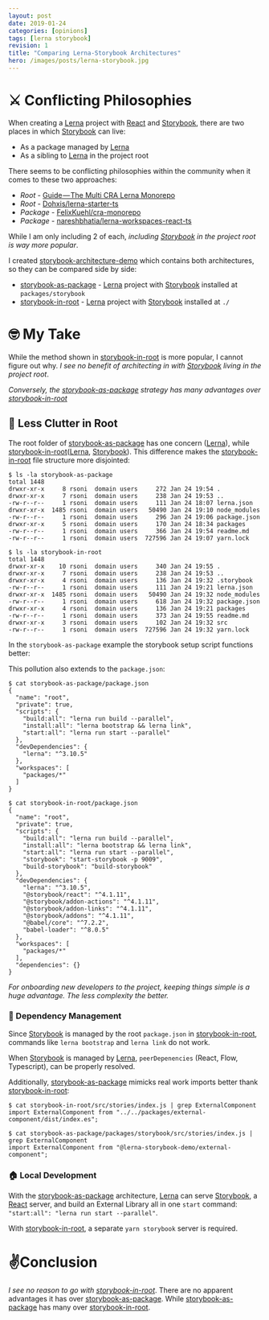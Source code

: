 ```yaml
---
layout: post
date: 2019-01-24
categories: [opinions]
tags: [lerna storybook]
revision: 1
title: "Comparing Lerna-Storybook Architectures"
hero: /images/posts/lerna-storybook.jpg
---
```


# ⚔ Conflicting Philosophies

When creating a [Lerna] project with [React] and [Storybook], there are two places in which [Storybook] can live:
* As a package managed by [Lerna]
* As a sibling to [Lerna] in the project root

There seems to be conflicting philosophies within the community when it comes to these two approaches:
* *Root* - [Guide — The Multi CRA Lerna Monorepo]
* *Root* - [Dohxis/lerna-starter-ts]
* *Package* - [FelixKuehl/cra-monorepo]
* *Package* - [nareshbhatia/lerna-workspaces-react-ts]

While I am only including 2 of each, *including [Storybook] in the project root is way more popular*.

I created [storybook-architecture-demo] which contains both architectures, so they can be compared side by side:
* [storybook-as-package] - [Lerna] project with [Storybook] installed at `packages/storybook`
* [storybook-in-root] - [Lerna] project with [Storybook] installed at `./`

# 🤓 My Take

While the method shown in [storybook-in-root] is more popular, I cannot figure out why.
*I see no benefit of architecting in with [Storybook] living in the project root*.

*Conversely, the [storybook-as-package] strategy has many advantages over [storybook-in-root]*

## 💅 Less Clutter in Root

The root folder of [storybook-as-package] has one concern ([Lerna]), while [storybook-in-root]([Lerna], [Storybook]).
This difference makes the [storybook-in-root] file structure more disjointed:

```
$ ls -la storybook-as-package
total 1448
drwxr-xr-x     8 rsoni  domain users     272 Jan 24 19:54 .
drwxr-xr-x     7 rsoni  domain users     238 Jan 24 19:53 ..
-rw-r--r--     1 rsoni  domain users     111 Jan 24 18:07 lerna.json
drwxr-xr-x  1485 rsoni  domain users   50490 Jan 24 19:10 node_modules
-rw-r--r--     1 rsoni  domain users     296 Jan 24 19:06 package.json
drwxr-xr-x     5 rsoni  domain users     170 Jan 24 18:34 packages
-rw-r--r--     1 rsoni  domain users     366 Jan 24 19:54 readme.md
-rw-r--r--     1 rsoni  domain users  727596 Jan 24 19:07 yarn.lock

$ ls -la storybook-in-root
total 1448
drwxr-xr-x    10 rsoni  domain users     340 Jan 24 19:55 .
drwxr-xr-x     7 rsoni  domain users     238 Jan 24 19:53 ..
drwxr-xr-x     4 rsoni  domain users     136 Jan 24 19:32 .storybook
-rw-r--r--     1 rsoni  domain users     111 Jan 24 19:21 lerna.json
drwxr-xr-x  1485 rsoni  domain users   50490 Jan 24 19:32 node_modules
-rw-r--r--     1 rsoni  domain users     618 Jan 24 19:32 package.json
drwxr-xr-x     4 rsoni  domain users     136 Jan 24 19:21 packages
-rw-r--r--     1 rsoni  domain users     373 Jan 24 19:55 readme.md
drwxr-xr-x     3 rsoni  domain users     102 Jan 24 19:32 src
-rw-r--r--     1 rsoni  domain users  727596 Jan 24 19:32 yarn.lock
```

In the `storybook-as-package` example the storybook setup script functions better:

This pollution also extends to the `package.json`:

```
$ cat storybook-as-package/package.json
{
  "name": "root",
  "private": true,
  "scripts": {
    "build:all": "lerna run build --parallel",
    "install:all": "lerna bootstrap && lerna link",
    "start:all": "lerna run start --parallel"
  },
  "devDependencies": {
    "lerna": "^3.10.5"
  },
  "workspaces": [
    "packages/*"
  ]
}

$ cat storybook-in-root/package.json
{
  "name": "root",
  "private": true,
  "scripts": {
    "build:all": "lerna run build --parallel",
    "install:all": "lerna bootstrap && lerna link",
    "start:all": "lerna run start --parallel",
    "storybook": "start-storybook -p 9009",
    "build-storybook": "build-storybook"
  },
  "devDependencies": {
    "lerna": "^3.10.5",
    "@storybook/react": "^4.1.11",
    "@storybook/addon-actions": "^4.1.11",
    "@storybook/addon-links": "^4.1.11",
    "@storybook/addons": "^4.1.11",
    "@babel/core": "^7.2.2",
    "babel-loader": "^8.0.5"
  },
  "workspaces": [
    "packages/*"
  ],
  "dependencies": {}
}
```

*For onboarding new developers to the project, keeping things simple is a huge advantage.*
*The less complexity the better.*

### 📡 Dependency Management

Since [Storybook] is managed by the root `package.json` in [storybook-in-root], commands like `lerna bootstrap` and `lerna link` do not work.

When [Storybook] is managed by [Lerna], `peerDepenencies` (React, Flow, Typescript), can be properly resolved.

Additionally, [storybook-as-package] mimicks real work imports better thank [storybook-in-root]:

```
$ cat storybook-in-root/src/stories/index.js | grep ExternalComponent
import ExternalComponent from "../../packages/external-component/dist/index.es";

$ cat storybook-as-package/packages/storybook/src/stories/index.js | grep ExternalComponent
import ExternalComponent from "@lerna-storybook-demo/external-component";
```

### 🏠 Local Development

With the [storybook-as-package] architecture, [Lerna] can serve [Storybook], a [React] server, and build an External Library all in one `start` command: `"start:all": "lerna run start --parallel"`.

With [storybook-in-root], a separate `yarn storybook` server is required.

#  ✌️Conclusion

*I see no reason to go with [storybook-in-root]*.  There are no apparent advantages it has over [storybook-as-package].  While [storybook-as-package] has many over [storybook-in-root].

[Lerna]: https://lernajs.io/
[React]: https://reactjs.org/
[Storybook]: https://storybook.js.org
[storybook-architecture-demo]: https://github.com/richsoni/lerna-storybook-architecture-demo/tree/master/storybook-as-package
[Guide — The Multi CRA Lerna Monorepo]: https://itnext.io/guide-react-app-monorepo-with-lerna-d932afb2e875
[Build your own React Component library with lerna and storybook]: https://codeburst.io/build-your-own-react-component-library-with-lerna-and-storybook-53298b186760
[Dohxis/lerna-starter-ts]: https://github.com/Dohxis/lerna-starter-ts
[FelixKuehl/cra-monorepo]: https://github.com/FelixKuehl/cra-monorepo
[nareshbhatia/lerna-workspaces-react-ts]: https://github.com/nareshbhatia/lerna-workspaces-react-ts
[storybook-as-package]: https://github.com/richsoni/lerna-storybook-architecture-demo/tree/master/storybook-as-package
[storybook-in-root]: https://github.com/richsoni/lerna-storybook-architecture-demo/tree/master/storybook-in-root
